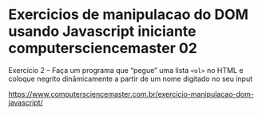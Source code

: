 # Exercicios de manipulacao do DOM usando Javascript iniciante computersciencemaster 02

Exercício 2 – Faça um programa que “pegue” uma lista `<ol>` no HTML e coloque negrito dinâmicamente a partir de um nome digitado no seu input

https://www.computersciencemaster.com.br/exercicio-manipulacao-dom-javascript/
